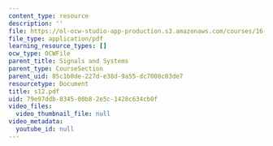 ```yaml
---
content_type: resource
description: ''
file: https://ol-ocw-studio-app-production.s3.amazonaws.com/courses/16-01-unified-engineering-i-ii-iii-iv-fall-2005-spring-2006/79e97ddb834500b82e5c1428c634cb0f_s12.pdf
file_type: application/pdf
learning_resource_types: []
ocw_type: OCWFile
parent_title: Signals and Systems
parent_type: CourseSection
parent_uid: 85c1b0de-227d-e38d-9a55-dc7008c03de7
resourcetype: Document
title: s12.pdf
uid: 79e97ddb-8345-00b8-2e5c-1428c634cb0f
video_files:
  video_thumbnail_file: null
video_metadata:
  youtube_id: null
---
```

